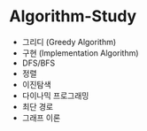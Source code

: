 # Algorithm-Study

- 그리디 (Greedy Algorithm)
- 구현 (Implementation Algorithm)
- DFS/BFS
- 정렬 
- 이진탐색
- 다이나믹 프로그래밍
- 최단 경로
- 그래프 이론
